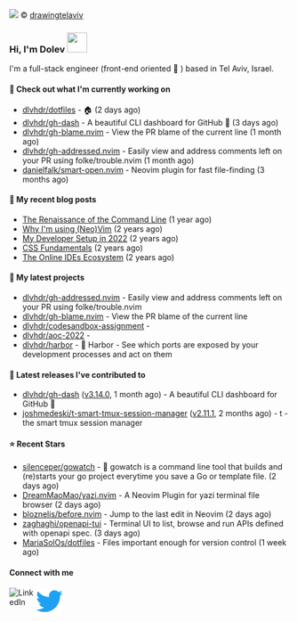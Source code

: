 <img src="https://user-images.githubusercontent.com/6196971/205364459-63d54329-d28a-403f-ac06-3baeb4685b46.jpg" />
© <a href="https://www.instagram.com/drawingtelaviv/">drawingtelaviv</a>

### Hi, I'm Dolev <img width="36px" height="36px" src="https://user-images.githubusercontent.com/1303154/88677602-1635ba80-d120-11ea-84d8-d263ba5fc3c0.gif" />

I'm a full-stack engineer (front-end oriented :rainbow: ) based in Tel Aviv, Israel.

#### 👷 Check out what I'm currently working on

- [dlvhdr/dotfiles](https://github.com/dlvhdr/dotfiles) - 🏠 (2 days ago)
- [dlvhdr/gh-dash](https://github.com/dlvhdr/gh-dash) - A beautiful CLI dashboard for GitHub 🚀  (3 days ago)
- [dlvhdr/gh-blame.nvim](https://github.com/dlvhdr/gh-blame.nvim) - View the PR blame of the current line (1 month ago)
- [dlvhdr/gh-addressed.nvim](https://github.com/dlvhdr/gh-addressed.nvim) - Easily view and address comments left on your PR using folke/trouble.nvim (1 month ago)
- [danielfalk/smart-open.nvim](https://github.com/danielfalk/smart-open.nvim) - Neovim plugin for fast file-finding (3 months ago)

#### 📜 My recent blog posts

- [The Renaissance of the Command Line](https://dlvhdr.me/posts/the-renaissance-of-the-command-line) (1 year ago)
- [Why I&#39;m using (Neo)Vim](https://dlvhdr.me/posts/why-im-using-vim) (2 years ago)
- [My Developer Setup in 2022](https://dlvhdr.me/posts/dev-setup) (2 years ago)
- [CSS Fundamentals](https://dlvhdr.me/posts/css-fundamentals) (2 years ago)
- [The Online IDEs Ecosystem](https://dlvhdr.me/posts/online-ides-ecosystem) (2 years ago)

#### 🌱 My latest projects

- [dlvhdr/gh-addressed.nvim](https://github.com/dlvhdr/gh-addressed.nvim) - Easily view and address comments left on your PR using folke/trouble.nvim
- [dlvhdr/gh-blame.nvim](https://github.com/dlvhdr/gh-blame.nvim) - View the PR blame of the current line
- [dlvhdr/codesandbox-assignment](https://github.com/dlvhdr/codesandbox-assignment) - 
- [dlvhdr/aoc-2022](https://github.com/dlvhdr/aoc-2022) - 
- [dlvhdr/harbor](https://github.com/dlvhdr/harbor) - 🚢 Harbor - See which ports are exposed by your development processes and act on them

#### 🔭 Latest releases I've contributed to

- [dlvhdr/gh-dash](https://github.com/dlvhdr/gh-dash) ([v3.14.0](https://github.com/dlvhdr/gh-dash/releases/tag/v3.14.0), 1 month ago) - A beautiful CLI dashboard for GitHub 🚀 
- [joshmedeski/t-smart-tmux-session-manager](https://github.com/joshmedeski/t-smart-tmux-session-manager) ([v2.11.1](https://github.com/joshmedeski/t-smart-tmux-session-manager/releases/tag/v2.11.1), 2 months ago) - t - the smart tmux session manager

#### ⭐ Recent Stars

- [silenceper/gowatch](https://github.com/silenceper/gowatch) - 🚀 gowatch is a command line tool that builds and (re)starts your go project everytime you save a Go or template file. (2 days ago)
- [DreamMaoMao/yazi.nvim](https://github.com/DreamMaoMao/yazi.nvim) - A Neovim Plugin for yazi terminal file browser (2 days ago)
- [bloznelis/before.nvim](https://github.com/bloznelis/before.nvim) - Jump to the last edit in Neovim (2 days ago)
- [zaghaghi/openapi-tui](https://github.com/zaghaghi/openapi-tui) - Terminal UI to list, browse and run APIs defined with openapi spec. (3 days ago)
- [MariaSolOs/dotfiles](https://github.com/MariaSolOs/dotfiles) - Files important enough for version control (1 week ago)

#### Connect with me

[<img align="left" alt="LinkedIn" width="48px" src="https://camo.githubusercontent.com/c8a9c5b414cd812ad6a97a46c29af67239ddaeae08c41724ff7d945fb4c047e5/68747470733a2f2f6564656e742e6769746875622e696f2f537570657254696e7949636f6e732f696d616765732f7376672f6c696e6b6564696e2e737667" />][linkedin]

[<img align="left" alt="Twitter" width="48px" src="icons/twitter.svg" />][twitter]

[linkedin]: https://www.linkedin.com/in/dolev-hadar/
[twitter]: https://twitter.com/elys1um


